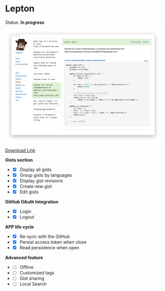 # Lepton

Status: **In progress**


![Screenshot](./screenshot.png)

[Download Link](https://drive.google.com/drive/folders/0B6Yt7UEp5jU_alF6b1Z4b3ZqdG8?usp=sharing)

**Gists section**
- - [x] Display all gists
- - [x] Group gists by languages
- - [x] Display gist revisions
- - [x] Create new gist
- - [x] Edit gists

**GitHub OAuth Integration**
- - [x] Login
- - [x] Logout

**APP life cycle**
- - [x] Re-sync with the GitHub
- - [x] Persist access token when close
- - [x] Read persistence when open

**Advanced feature**
- - [ ] Offline
- - [ ] Customized tags
- - [ ] Gist sharing
- - [ ] Local Search
